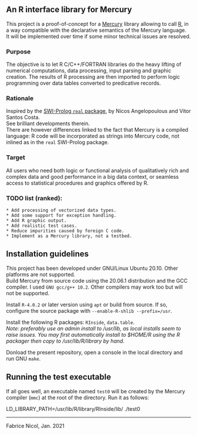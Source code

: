 ## An R interface library for Mercury

This project is a proof-of-concept for a
[Mercury](https://www.mercurylang.org) library allowing to call [R](https://www.r-project.org/),
in a way compatible with the declarative semantics of
the Mercury language.  
It will be implemented over time if some minor technical issues are
resolved.  

### Purpose

The objective is to let R C/C++/FORTRAN libraries do the heavy lifting
of numerical computations, data processing, input parsing and
graphic creation. The results of R processing are then imported to
perform logic programming over data tables converted to
predicative records.  

### Rationale

Inspired by the [SWI-Prolog `real`
package](https://github.com/SWI-Prolog/packages-real), by Nicos
Angelopoulous and Vitor Santos Costa.  
See brilliant developments therein.  
There are however differences linked to the fact that Mercury is a
compiled language: R code will be incorporated as strings into Mercury
code, not inlined as in the `real` SWI-Prolog package.

### Target

All users who need both logic or functional analysis of qualitatively
rich and complex data and good performance in a big data context, or
seamless access to statistical procedures and graphics offered by R.   

### TODO list (ranked):

    * Add processing of vectorized data types.
    * Add some support for exception handling.
    * Add R graphic output.
    * Add realistic test cases.
    * Reduce impurities caused by foreign C code.
    * Implement as a Mercury library, not a testbed.
    
## Installation guidelines

This project has been developed under GNU/Linux Ubuntu 20.10. Other
platforms are not supported.  
Build Mercury from source code using the 20.06.1 distribution and the
GCC compiler. I used `GNU gcc/g++ 10.2`. Other compilers may work
too but will not be supported.  

Install `R-4.0.2` or later version using `apt` or build from source. If
so, configure the source package with `--enable-R-shlib --prefix=/usr`.  

Install the following R packages: `RInside`, `data.table`.  
*Note: preferably use an admin install to /usr/lib, as local installs
seem to raise issues. You may first automatically install to $HOME/R
using the R packager then copy to /usr/lib/R/library by hand.*  

Donload the present repository, open a console in the local directory
and run GNU `make`.  

## Running the test executable

If all goes well, an executable named `test0` will be created by the
Mercury compiler (`mmc`) at the root of the directory. Run it as
follows:   

LD_LIBRARY_PATH=/usr/lib/R/library/RInside/lib/  ./test0  

-----------------------------------

Fabrice Nicol, Jan. 2021


